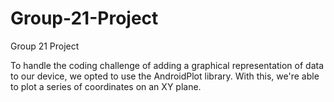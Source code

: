 # Group-21-Project
Group 21 Project

To handle the coding challenge of adding a graphical representation of data to our device, we opted to use the AndroidPlot library.  With this, we're able to plot a series of coordinates on an XY plane.
